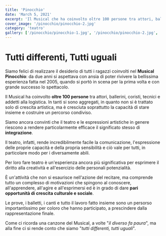 ```yaml
---
title: 'Pinocchio'
date: 'March 5, 2021'
excerpt: 'Il Musical che ha coinvolto oltre 100 persone tra attori, ballerini, coristi, tecnici e addetti alla logistica.'
cover_image: '/pinocchio/pinocchio-2.jpg'
category: 'teatro'
gallery: ['/pinocchio/pinocchio-1.jpg', '/pinocchio/pinocchio-2.jpg', '/pinocchio/pinocchio-3.jpg', '/pinocchio/pinocchio-4.jpg']
---
```

# Tutti differenti, Tutti uguali

Siamo felici di realizzare il desiderio di tutti i ragazzi coinvolti nel **Musical Pinocchio**: da due anni si aspettava con ansia di poter rivivere la bellissima esperienza fatta nel 2005, quando si portò in scena per la prima volta e con grande successo lo spettacolo.

Il Musical ha coinvolto **oltre 100 persone** tra attori, ballerini, coristi, tecnici e addetti alla logistica. In tanti si sono aggregati, in quanto non si è trattato solo di crescita artistica, ma è cresciuta soprattutto la capacità di stare insieme e costruire un percorso condiviso.

Siamo ancora convinti che il teatro e le espressioni artistiche in genere riescono a rendere particolarmente efficace il significato stesso di **integrazione**.

Il teatro, infatti, rende incredibilmente facile la comunicazione, l'espressione delle proprie capacità e della propria sensibilità e ciò vale per tutti, in particolare modo per i diversamente abili.

Per loro fare teatro è un'esperienza ancora più significativa per esprimere il diritto alla creatività e all'esercizio delle personali potenzialità.

È un'attività che non si esaurisce nell'azione del recitare, ma comprende tutto un complesso di motivazioni che spingono al conoscere, all'apprendere, all'agire e all'esprimersi ed è in grado di dare **pari opportunità di crescita culturale e sociale**.

Le prove, i balletti, i canti e tutto il lavoro fatto insieme sono un persorso importantissimo per coloro che hanno participato, a prescindere dalla rappresentazione finale.

Come ci ricorda una canzone del Musical, a volte "_il diverso fa paura_", ma alla fine ci si rende conto che siamo "_tutti differenti, tutti uguali_".
